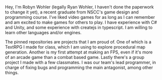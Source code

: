 Hey, I'm Robyn Wohler (legally Ryan Wohler, I haven't done the paperwork to change it yet), a recent graduate from NSCC's game design and programming course. I've liked video games for as long as I can remember and am excited to make games for others to play. I have experience with C# and Unity, and some experience with createjs in typescript. I am willing to learn other languages and/or engines.

The pinned repositories are projects that I am proud of. One of which is a TextRPG I made for class, which I am using to explore procedural map generation. Another is my first attempt at making an FPS, even if it's more of an arcade game than a combat based game. Lastly there's a group project I made with a few classmates. I was our team's lead programmer, in charge of fixing bugs and programming the main antagonist, among other things.
